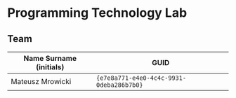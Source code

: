 # Programming Technology Lab

## Team

| Name Surname (initials) | GUID                                     |
| ----------------------- | ---------------------------------------- |
| Mateusz Mrowicki        | `{e7e8a771-e4e0-4c4c-9931-0deba286b7b0}` |
